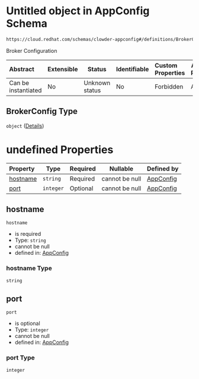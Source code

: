 # Untitled object in AppConfig Schema

```txt
https://cloud.redhat.com/schemas/clowder-appconfig#/definitions/BrokerConfig
```

Broker Configuration


| Abstract            | Extensible | Status         | Identifiable | Custom Properties | Additional Properties | Access Restrictions | Defined In                                                    |
| :------------------ | ---------- | -------------- | ------------ | :---------------- | --------------------- | ------------------- | ------------------------------------------------------------- |
| Can be instantiated | No         | Unknown status | No           | Forbidden         | Allowed               | none                | [schema.json\*](../../out/schema.json "open original schema") |

## BrokerConfig Type

`object` ([Details](schema-definitions-brokerconfig.md))

# undefined Properties

| Property              | Type      | Required | Nullable       | Defined by                                                                                                                                                                  |
| :-------------------- | --------- | -------- | -------------- | :-------------------------------------------------------------------------------------------------------------------------------------------------------------------------- |
| [hostname](#hostname) | `string`  | Required | cannot be null | [AppConfig](schema-definitions-brokerconfig-properties-hostname.md "https&#x3A;//cloud.redhat.com/schemas/clowder-appconfig#/definitions/BrokerConfig/properties/hostname") |
| [port](#port)         | `integer` | Optional | cannot be null | [AppConfig](schema-definitions-brokerconfig-properties-port.md "https&#x3A;//cloud.redhat.com/schemas/clowder-appconfig#/definitions/BrokerConfig/properties/port")         |

## hostname




`hostname`

-   is required
-   Type: `string`
-   cannot be null
-   defined in: [AppConfig](schema-definitions-brokerconfig-properties-hostname.md "https&#x3A;//cloud.redhat.com/schemas/clowder-appconfig#/definitions/BrokerConfig/properties/hostname")

### hostname Type

`string`

## port




`port`

-   is optional
-   Type: `integer`
-   cannot be null
-   defined in: [AppConfig](schema-definitions-brokerconfig-properties-port.md "https&#x3A;//cloud.redhat.com/schemas/clowder-appconfig#/definitions/BrokerConfig/properties/port")

### port Type

`integer`
